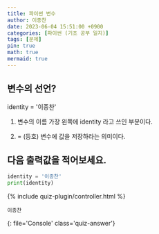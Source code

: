 ```yaml
---
title: 파이썬 변수
author: 이종찬
date: 2023-06-04 15:51:00 +0900
categories: [파이썬 (기초 공부 일지)]
tags: [문제]
pin: true
math: true
mermaid: true
---
```


## 변수의 선언?
identity = '이종찬'

1. 변수의 이름
가장 왼쪽에 
identity 라고 쓰인 부분이다.

2. = (등호)
변수에 값을 저장하라는 의미이다.

## 다음 출력값을 적어보세요.
```python
identity = '이종찬'
print(identity)
```

<script>
    window.quiz_plugin_answer = "이종찬";
</script>

{% include quiz-plugin/controller.html %}

```
이종찬
```
{: file='Console' class='quiz-answer'}
